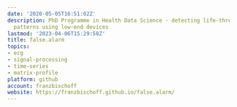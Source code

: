 ```yaml
---
date: '2020-05-05T16:51:02Z'
description: PhD Programme in Health Data Science - detecting life-threatening ECG
  patterns using low-end devices
lastmod: '2023-04-06T15:29:58Z'
title: false.alarm
topics:
- ecg
- signal-processing
- time-series
- matrix-profile
platform: github
account: franzbischoff
website: https://franzbischoff.github.io/false.alarm/
---
```



